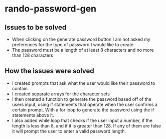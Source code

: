 # rando-password-gen

## Issues to be solved
* When clicking on the generate password button I am not asked my preferences for the type of password I would like to create
* The password must be a length of at least 8 characters and no more than 128 characters

## How the issues were solved
* I created prompts that ask what the user would like their password to contain
* I created separate arrays for the character sets
* I then created a function to generate the password based off of the users input, using if statements that operate when the user confirms a certain prompt. With a for loop to generate the password using the if statements above it.
* I also added while loop that checks if the user input a number, if the length is less than 8, and if it is greater than 128. If any of them are false it will prompt the user to enter a valid password length.